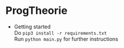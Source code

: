 # ProgTheorie

- Getting started<br>
Do `pip3 install -r requirements.txt` <br>
Run `python main.py` for further instructions
